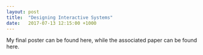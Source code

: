 ```yaml
---
layout: post
title:  "Designing Interactive Systems"
date:   2017-07-13 12:15:00 +1000
---
```

My final poster can be found here, while the associated paper can be found here.
